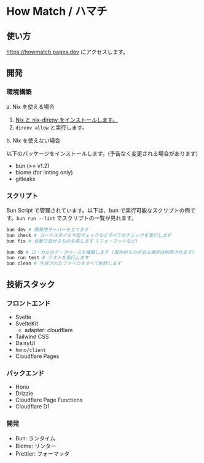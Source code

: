 # How Match / ハマチ

## 使い方

<https://howmatch.pages.dev> にアクセスします。

## 開発

### 環境構築

a. Nix を使える場合

1. [Nix と nix-direnv をインストールします。](./docs/install-nix.md)
1. `direnv allow` と実行します。

b. Nix を使えない場合

以下のパッケージをインストールします。(予告なく変更される場合があります)

- bun (>= v1.2)
- biome (for linting only)
- gitleaks

### スクリプト

Bun Script で管理されています。以下は、bun で実行可能なスクリプトの例です。`bun run --list` でスクリプトの一覧が見れます。

```sh
bun dev # 開発用サーバーを立てます
bun check # コードスタイルや型チェックなどすべてのチェックを実行します
bun fix # 自動で直せるものを直します (フォーマットなど)

bun db # ローカルのデータベースを構築します (既存のものがある場合は削除されます)
bun run test # テストを実行します
bun clean # 生成されたファイルをすべて削除します
```

## 技術スタック

### フロントエンド

- Svelte
- SvelteKit
  - adapter: cloudflare
- Tailwind CSS
- DaisyUI
- `hono/client`
- Cloudflare Pages

### バックエンド

- Hono
- Drizzle
- Cloudflare Page Functions
- Cloudflare D1

### 開発

- Bun: ランタイム
- Biome: リンター
- Prettier: フォーマッタ
